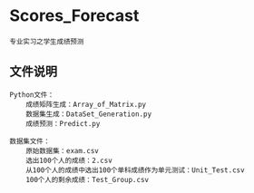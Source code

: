 # Scores_Forecast
    专业实习之学生成绩预测

## 文件说明
    Python文件：
        成绩矩阵生成：Array_of_Matrix.py
        数据集生成：DataSet_Generation.py
        成绩预测：Predict.py
    
    数据集文件：
        原始数据集：exam.csv
        选出100个人的成绩：2.csv
        从100个人的成绩中选出100个单科成绩作为单元测试：Unit_Test.csv
        100个人的剩余成绩：Test_Group.csv
